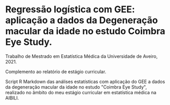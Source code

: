 # Regressão logística com GEE: aplicação a dados da Degeneração macular da idade no estudo Coimbra Eye Study.

Trabalho de Mestrado em Estatística Médica da Universidade de Aveiro, 2021.

Complemento ao relatório de estágio curricular.

Script R Markdown das análises estatísticas com aplicação do GEE a dados da degeneração macular da idade no estudo "Coimbra Eye Study", realizado no âmbito do meu estágio curricular em estatística médica na AIBILI.
